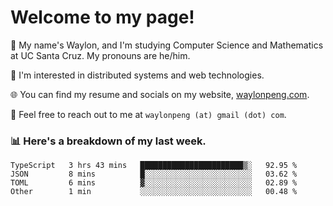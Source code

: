# Welcome to my page! 

👋 My name's Waylon, and I'm studying Computer Science and Mathematics at UC Santa Cruz. My pronouns are he/him. 

💭 I'm interested in distributed systems and web technologies.

🌐 You can find my resume and socials on my website, [waylonpeng.com](https://www.waylonpeng.com).

📧 Feel free to reach out to me at `waylonpeng (at) gmail (dot) com`.

### 📊 Here's a breakdown of my last week.

<!--START_SECTION:waka-->
```text
TypeScript   3 hrs 43 mins   ███████████████████████▒░   92.95 % 
JSON         8 mins          █░░░░░░░░░░░░░░░░░░░░░░░░   03.62 % 
TOML         6 mins          ▓░░░░░░░░░░░░░░░░░░░░░░░░   02.89 % 
Other        1 min           ░░░░░░░░░░░░░░░░░░░░░░░░░   00.48 % 
```
<!--END_SECTION:waka-->
